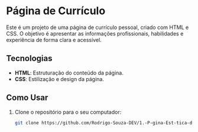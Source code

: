 # Página de Currículo

Este é um projeto de uma página de currículo pessoal, criado com HTML e CSS. O objetivo é apresentar as informações profissionais, habilidades e experiência de forma clara e acessível.

## Tecnologias

- **HTML**: Estruturação do conteúdo da página.
- **CSS**: Estilização e design da página.

## Como Usar

1. Clone o repositório para o seu computador:

   ```bash
   git clone https://github.com/Rodrigo-Souza-DEV/1.-P-gina-Est-tica-de-Curr-culo
